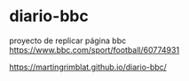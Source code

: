# diario-bbc
proyecto de replicar página bbc
https://www.bbc.com/sport/football/60774931


https://martingrimblat.github.io/diario-bbc/
